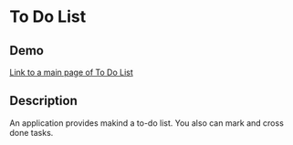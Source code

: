 # To Do List

## Demo

[Link to a main page of To Do List](https://sofyahreksoftware.github.io/to-do-list/)

## Description 
An application provides makind a to-do list. You also can mark and cross done tasks.